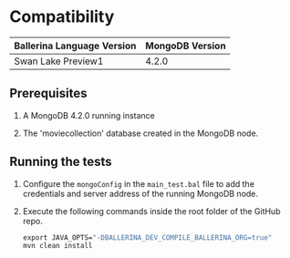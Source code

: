 # Compatibility

| Ballerina Language Version  | MongoDB Version |
| ----------------------------| -------------------------------|
|  Swan Lake Preview1         |   4.2.0

## Prerequisites

1. A MongoDB 4.2.0 running instance

2. The 'moviecollection' database created in the MongoDB node.

## Running the tests

1. Configure the `mongoConfig` in the `main_test.bal` file to add the credentials and server address of the running MongoDB node.

2. Execute the following commands inside the root folder of the GitHub repo.

    ```cmd
    export JAVA_OPTS="-DBALLERINA_DEV_COMPILE_BALLERINA_ORG=true"
    mvn clean install  
    ```
